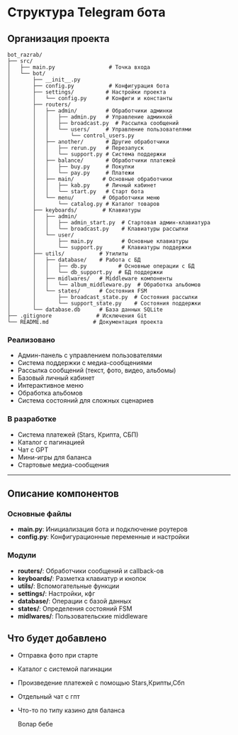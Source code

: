 # Структура Telegram бота

## Организация проекта

```
bot_razrab/
├── src/
│   ├── main.py                 # Точка входа
│   └── bot/
│       ├── __init__.py
│       ├── config.py           # Конфигурация бота
│       ├── settings/          # Настройки проекта
│       │   └── config.py      # Конфиги и константы
│       ├── routers/
│       │   ├── admin/         # Обработчики админки
│       │   │   ├── admin.py   # Управление админкой
│       │   │   ├── broadcast.py  # Рассылка сообщений
│       │   │   └── users/     # Управление пользователями
│       │   │       └── control_users.py
│       │   ├── another/       # Другие обработчики
│       │   │   ├── rerun.py   # Перезапуск
│       │   │   └── support.py # Система поддержки
│       │   ├── balance/       # Обработчики платежей
│       │   │   ├── buy.py     # Покупки
│       │   │   └── pay.py     # Платежи
│       │   ├── main/         # Основные обработчики
│       │   │   ├── kab.py     # Личный кабинет
│       │   │   └── start.py   # Старт бота
│       │   └── menu/         # Обработчики меню
│       │       └── catalog.py # Каталог товаров
│       ├── keyboards/        # Клавиатуры
│       │   ├── admin/
│       │   │   ├── admin_start.py  # Стартовая админ-клавиатура
│       │   │   └── broadcast.py    # Клавиатуры рассылки
│       │   └── user/
│       │       ├── main.py         # Основные клавиатуры
│       │       └── support.py      # Клавиатуры поддержки
│       ├── utils/           # Утилиты
│       │   ├── database/    # Работа с БД
│       │   │   ├── db.py          # Основные операции с БД
│       │   │   └── db_support.py  # БД поддержки
│       │   ├── midlwares/   # Middleware компоненты
│       │   │   └── album_middleware.py  # Обработка альбомов
│       │   └── states/      # Состояния FSM
│       │       ├── broadcast_state.py  # Состояния рассылки
│       │       └── support_state.py    # Состояния поддержки
│       └── database.db      # База данных SQLite
├── .gitignore              # Исключения Git
└── README.md              # Документация проекта
```

### Реализовано

- Админ-панель с управлением пользователями
- Система поддержки с медиа-сообщениями
- Рассылка сообщений (текст, фото, видео, альбомы)
- Базовый личный кабинет
- Интерактивное меню
- Обработка альбомов
- Система состояний для сложных сценариев

### В разработке

- Система платежей (Stars, Крипта, СБП)
- Каталог с пагинацией
- Чат с GPT
- Мини-игры для баланса
- Стартовые медиа-сообщения

---

## Описание компонентов

### Основные файлы

- **main.py**: Инициализация бота и подключение роутеров
- **config.py**: Конфигурационные переменные и настройки

### Модули

- **routers/**: Обработчики сообщений и callback-ов
- **keyboards/**: Разметка клавиатур и кнопок
- **utils/**: Вспомогательные функции
- **settings/**: Настройки, кфг
- **database/**: Операции с базой данных
- **states/**: Определения состояний FSM
- **midlwares/**: Пользовательские middleware

## Что будет добавлено

- Отправка фото при старте
- Каталог с системой пагинации
- Произведение платежей с помощью Stars,Крипты,Сбп
- Отдельный чат с гпт
- Что-то по типу казино для баланса

  Волар бебе

```

```
